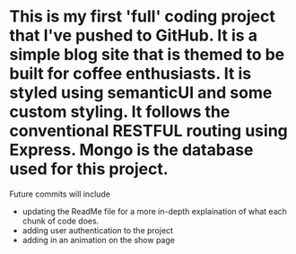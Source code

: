 This is my first 'full' coding project that I've pushed to GitHub. 
It is a simple blog site that is themed to be built for coffee enthusiasts. 
It is styled using semanticUI and some custom styling. It follows the conventional
RESTFUL routing using Express. Mongo is the database used for this project. 
=================
Future commits will include 
  - updating the ReadMe file for a more in-depth explaination of what each chunk of code does.
  - adding user authentication to the project
  - adding in an animation on the show page
